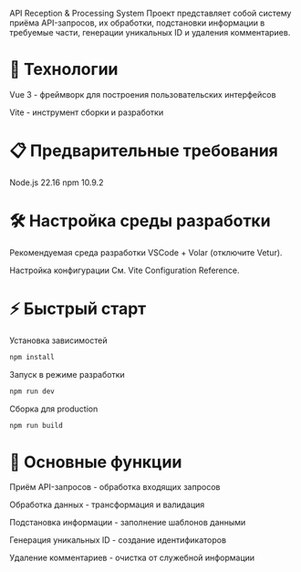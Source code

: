 API Reception & Processing System
Проект представляет собой систему приёма API-запросов, их обработки, подстановки информации в требуемые части, генерации уникальных ID и удаления комментариев.

# 🚀 Технологии
Vue 3 - фреймворк для построения пользовательских интерфейсов

Vite - инструмент сборки и разработки


# 📋 Предварительные требования
Node.js 22.16
npm 10.9.2

# 🛠️ Настройка среды разработки
Рекомендуемая среда разработки
VSCode + Volar (отключите Vetur).

Настройка конфигурации
См. Vite Configuration Reference.

# ⚡ Быстрый старт
Установка зависимостей
```sh
npm install
```
Запуск в режиме разработки
```sh
npm run dev
```
Сборка для production
```sh
npm run build
```

# 🔧 Основные функции
Приём API-запросов - обработка входящих запросов

Обработка данных - трансформация и валидация

Подстановка информации - заполнение шаблонов данными

Генерация уникальных ID - создание идентификаторов

Удаление комментариев - очистка от служебной информации
